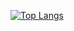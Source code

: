 [![Top Langs](https://github-readme-stats.vercel.app/api/top-langs/?username=ceribe&layout=compact&theme=material-palenight)](https://github.com/anuraghazra/github-readme-stats)
